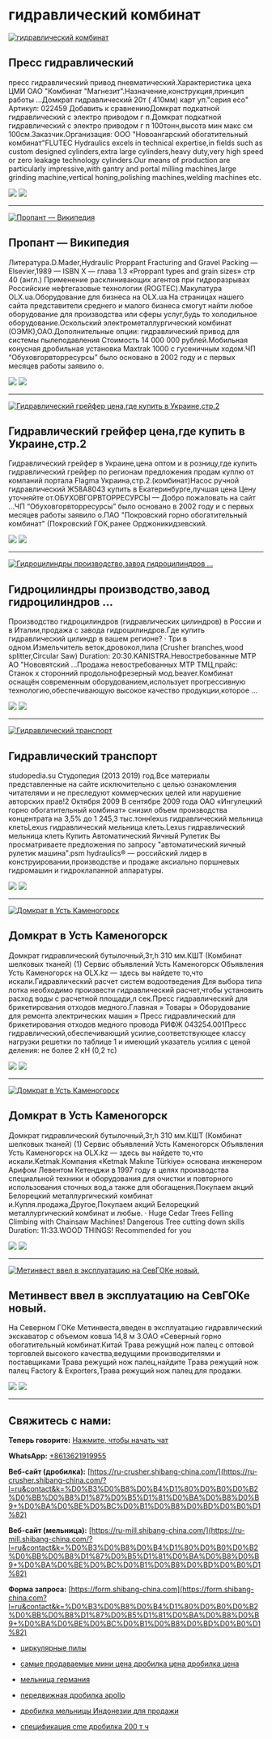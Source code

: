 # гидравлический комбинат

<a href="https://swt.shibang-china.com/?l=ru&img&k=%D0%B3%D0%B8%D0%B4%D1%80%D0%B0%D0%B2%D0%BB%D0%B8%D1%87%D0%B5%D1%81%D0%BA%D0%B8%D0%B9+%D0%BA%D0%BE%D0%BC%D0%B1%D0%B8%D0%BD%D0%B0%D1%82" target="_blank">![гидравлический комбинат](http://static.shibang-china.com/all-800x300/1518.jpg)</a>

## Пресс гидравлический
пресс гидравлический привод пневматический.Характеристика цеха ЦМИ ОАО &quot;Комбинат &quot;Магнезит&quot;.Назначение,конструкция,принцип работы …Домкрат гидравлический 20т ( 410мм) карт уп.&quot;серия eco&quot; Артикул: 022459 Добавить к сравнениюДомкрат подкатной гидравлический с электро приводом г п.Домкрат подкатной гидравлический с электро приводом г п 100тонн,высота мин макс см 100см.Заказчик.Организация: ООО &quot;Новоангарский обогатительный комбинат&quot;FLUTEC Hydraulics excels in technical expertise,in fields such as custom designed cylinders,extra large cylinders,heavy duty,very high speed or zero leakage technology cylinders.Our means of production are particularly impressive,with gantry and portal milling machines,large grinding machine,vertical honing,polishing machines,welding machines etc.


<a href="https://whatsapp.shibangsoft.com/WhatsApp.php" target="_blank" title="WhatsApp">![](http://static.shibang-china.com/icon/whatsapp.png)</a> <a href="https://swt.shibang-china.com/?l=ru&icon&k=%D0%B3%D0%B8%D0%B4%D1%80%D0%B0%D0%B2%D0%BB%D0%B8%D1%87%D0%B5%D1%81%D0%BA%D0%B8%D0%B9+%D0%BA%D0%BE%D0%BC%D0%B1%D0%B8%D0%BD%D0%B0%D1%82" target="_blank">![](http://static.shibang-china.com/icon/chat-ru.png)</a>

---

<a href="https://swt.shibang-china.com/?l=ru&img&k=%D0%B3%D0%B8%D0%B4%D1%80%D0%B0%D0%B2%D0%BB%D0%B8%D1%87%D0%B5%D1%81%D0%BA%D0%B8%D0%B9+%D0%BA%D0%BE%D0%BC%D0%B1%D0%B8%D0%BD%D0%B0%D1%82" target="_blank">![Пропант — Википедия](http://static.shibang-china.com/all-800x300/1373.jpg)</a>

## Пропант — Википедия
Литература.D.Mader,Hydraulic Proppant Fracturing and Gravel Packing — Elsevier,1989 — ISBN X — глава 1.3 &#171;Proppant types and grain sizes&#187; стр 40 (англ.) Применение расклинивающих агентов при гидроразрывах Российские нефтегазовые технологии (ROGTEC).Макулатура OLX.ua.Оборудование для бизнеса на OLX.ua.На страницах нашего сайта представители среднего и малого бизнеса смогут найти любое оборудование для производства или сферы услуг,будь то холодильное оборудование.Оскольский электрометаллургический комбинат (ОЭМК),ОАО.Дополнительные опции: гидравлический привод для системы пылеподавления Стоимость 14 000 000 рублей.Мобильная конусная дробильная установка Maxtrak 1000 с гусеничным ходом.ЧП “Обуховгорвторресурсы” было основано в 2002 году и с первых месяцев работы заявило о.


<a href="https://whatsapp.shibangsoft.com/WhatsApp.php" target="_blank" title="WhatsApp">![](http://static.shibang-china.com/icon/whatsapp.png)</a> <a href="https://swt.shibang-china.com/?l=ru&icon&k=%D0%B3%D0%B8%D0%B4%D1%80%D0%B0%D0%B2%D0%BB%D0%B8%D1%87%D0%B5%D1%81%D0%BA%D0%B8%D0%B9+%D0%BA%D0%BE%D0%BC%D0%B1%D0%B8%D0%BD%D0%B0%D1%82" target="_blank">![](http://static.shibang-china.com/icon/chat-ru.png)</a>

---

<a href="https://swt.shibang-china.com/?l=ru&img&k=%D0%B3%D0%B8%D0%B4%D1%80%D0%B0%D0%B2%D0%BB%D0%B8%D1%87%D0%B5%D1%81%D0%BA%D0%B8%D0%B9+%D0%BA%D0%BE%D0%BC%D0%B1%D0%B8%D0%BD%D0%B0%D1%82" target="_blank">![Гидравлический грейфер цена,где купить в Украине,стр.2](http://static.shibang-china.com/all-800x300/1303.jpg)</a>

## Гидравлический грейфер цена,где купить в Украине,стр.2
Гидравлический грейфер в Украине,цена оптом и в розницу,где купить гидравлический грейфер по регионам предложения продам куплю от компаний портала Flagma Украина,стр.2.(комбинат)Насос ручной гидравлический Ж58А8043 купить в Екатеринбурге,лучшая цена Цену уточняйте от.ОБУХОВГОРВТОРРЕСУРСЫ — Добро пожаловать на сайт …ЧП “Обуховгорвторресурсы” было основано в 2002 году и с первых месяцев работы заявило о.ПАО &quot;Покровский горно обогатительный комбинат&quot; (Покровский ГОК,ранее Орджоникидзевский.


<a href="https://whatsapp.shibangsoft.com/WhatsApp.php" target="_blank" title="WhatsApp">![](http://static.shibang-china.com/icon/whatsapp.png)</a> <a href="https://swt.shibang-china.com/?l=ru&icon&k=%D0%B3%D0%B8%D0%B4%D1%80%D0%B0%D0%B2%D0%BB%D0%B8%D1%87%D0%B5%D1%81%D0%BA%D0%B8%D0%B9+%D0%BA%D0%BE%D0%BC%D0%B1%D0%B8%D0%BD%D0%B0%D1%82" target="_blank">![](http://static.shibang-china.com/icon/chat-ru.png)</a>

---

<a href="https://swt.shibang-china.com/?l=ru&img&k=%D0%B3%D0%B8%D0%B4%D1%80%D0%B0%D0%B2%D0%BB%D0%B8%D1%87%D0%B5%D1%81%D0%BA%D0%B8%D0%B9+%D0%BA%D0%BE%D0%BC%D0%B1%D0%B8%D0%BD%D0%B0%D1%82" target="_blank">![Гидроцилиндры производство,завод гидроцилиндров …](http://static.shibang-china.com/all-800x300/1290.jpg)</a>

## Гидроцилиндры производство,завод гидроцилиндров …
Производство гидроцилиндров (гидравлических цилиндров) в России и в Италии,продажа с завода гидроцилиндров.Где купить гидравлический цилиндр в вашем регионе?&nbsp;&#0183;&#32;Три в одном.Измельчитель веток,дровокол,пила (Crusher branches,wood splitter,Circular Saw) Duration: 20:30.KANISTRA.Невостребованные МТР АО &quot;Нововятский …Продажа невостребованных МТР ТМЦ,прайс: Станок х сторонний продольнофрезерный мод.beaver.Комбинат оснащён современным оборудованием,использует прогрессивную технологию,обеспечивающую высокое качество продукции,которое …


<a href="https://whatsapp.shibangsoft.com/WhatsApp.php" target="_blank" title="WhatsApp">![](http://static.shibang-china.com/icon/whatsapp.png)</a> <a href="https://swt.shibang-china.com/?l=ru&icon&k=%D0%B3%D0%B8%D0%B4%D1%80%D0%B0%D0%B2%D0%BB%D0%B8%D1%87%D0%B5%D1%81%D0%BA%D0%B8%D0%B9+%D0%BA%D0%BE%D0%BC%D0%B1%D0%B8%D0%BD%D0%B0%D1%82" target="_blank">![](http://static.shibang-china.com/icon/chat-ru.png)</a>

---

<a href="https://swt.shibang-china.com/?l=ru&img&k=%D0%B3%D0%B8%D0%B4%D1%80%D0%B0%D0%B2%D0%BB%D0%B8%D1%87%D0%B5%D1%81%D0%BA%D0%B8%D0%B9+%D0%BA%D0%BE%D0%BC%D0%B1%D0%B8%D0%BD%D0%B0%D1%82" target="_blank">![Гидравлический транспорт](http://static.shibang-china.com/all-800x300/1292.jpg)</a>

## Гидравлический транспорт
studopedia.su Студопедия (2013 2019) год.Все материалы представленные на сайте исключительно с целью ознакомления читателями и не преследуют коммерческих целей или нарушение авторских прав!2 Октября 2009 В сентябре 2009 года ОАО &#171;Ингулецкий горно обогатительный комбинат&#187; снизил объем производства концентрата на 3,5% до 1 245,3 тыс.тоннlexus гидравлический мельница клетьLexus гидравлический мельница клеть.Lexus гидравлический мельница клеть Купить Автоматический Яичный Рулетик Вы просматриваете предложения по запросу &quot;автоматический яичный рулетик машина&quot;.psm hydraulics&#174; — российский лидер в конструировании,производстве и продаже аксиально поршневых гидромашин и гидроклапанной аппаратуры.


<a href="https://whatsapp.shibangsoft.com/WhatsApp.php" target="_blank" title="WhatsApp">![](http://static.shibang-china.com/icon/whatsapp.png)</a> <a href="https://swt.shibang-china.com/?l=ru&icon&k=%D0%B3%D0%B8%D0%B4%D1%80%D0%B0%D0%B2%D0%BB%D0%B8%D1%87%D0%B5%D1%81%D0%BA%D0%B8%D0%B9+%D0%BA%D0%BE%D0%BC%D0%B1%D0%B8%D0%BD%D0%B0%D1%82" target="_blank">![](http://static.shibang-china.com/icon/chat-ru.png)</a>

---

<a href="https://swt.shibang-china.com/?l=ru&img&k=%D0%B3%D0%B8%D0%B4%D1%80%D0%B0%D0%B2%D0%BB%D0%B8%D1%87%D0%B5%D1%81%D0%BA%D0%B8%D0%B9+%D0%BA%D0%BE%D0%BC%D0%B1%D0%B8%D0%BD%D0%B0%D1%82" target="_blank">![Домкрат в Усть Каменогорск](http://static.shibang-china.com/all-800x300/31.jpg)</a>

## Домкрат в Усть Каменогорск
Домкрат гидравлический бутылочный,3т,h 310 мм.КШТ (Комбинат шелковых тканей) (1) Сервис объявлений Усть Каменогорск Объявления Усть Каменогорск на OLX.kz — здесь вы найдете то,что искали.Гидравлический расчет систем водоотведения Для выбора типа лотка необходимо произвести гидравлический расчет,чтобы установить расход воды с расчетной площади,л сек.Пресс гидравлический для брикетирования отходов медного.Главная &#187; Товары &#187; Оборудование для ремонта электрических машин &#187; Пресс гидравлический для брикетирования отходов медного провода РИФЖ 043254.001Пресс гидравлический,обеспечивающий усилие,соответствующее классу нагрузки решетки по таблице 1 и имеющий указатель усилия с ценой деления: не более 2 кН (0,2 тс)


<a href="https://whatsapp.shibangsoft.com/WhatsApp.php" target="_blank" title="WhatsApp">![](http://static.shibang-china.com/icon/whatsapp.png)</a> <a href="https://swt.shibang-china.com/?l=ru&icon&k=%D0%B3%D0%B8%D0%B4%D1%80%D0%B0%D0%B2%D0%BB%D0%B8%D1%87%D0%B5%D1%81%D0%BA%D0%B8%D0%B9+%D0%BA%D0%BE%D0%BC%D0%B1%D0%B8%D0%BD%D0%B0%D1%82" target="_blank">![](http://static.shibang-china.com/icon/chat-ru.png)</a>

---

<a href="https://swt.shibang-china.com/?l=ru&img&k=%D0%B3%D0%B8%D0%B4%D1%80%D0%B0%D0%B2%D0%BB%D0%B8%D1%87%D0%B5%D1%81%D0%BA%D0%B8%D0%B9+%D0%BA%D0%BE%D0%BC%D0%B1%D0%B8%D0%BD%D0%B0%D1%82" target="_blank">![Домкрат в Усть Каменогорск](http://static.shibang-china.com/all-800x300/317.jpg)</a>

## Домкрат в Усть Каменогорск
Домкрат гидравлический бутылочный,3т,h 310 мм.КШТ (Комбинат шелковых тканей) (1) Сервис объявлений Усть Каменогорск Объявления Усть Каменогорск на OLX.kz — здесь вы найдете то,что искали.Ketmak.Компания &#171;Ketmak Makıne T&#252;rkiye&#187; основана инженером Арифом Левентом Кетенджи в 1997 году в целях производства специальной техники и оборудования для очистки и повторного использования сточных вод,а также для обогащения.Покупаем акций Белорецкий металлургический комбинат и.Купля.продажа,Другое,Покупаем акций Белорецкий металлургический комбинат и любые.&nbsp;&#0183;&#32;Huge Cedar Trees Felling Climbing with Chainsaw Machines! Dangerous Tree cutting down skills Duration: 11:33.WOOD THINGS! Recommended for you


<a href="https://whatsapp.shibangsoft.com/WhatsApp.php" target="_blank" title="WhatsApp">![](http://static.shibang-china.com/icon/whatsapp.png)</a> <a href="https://swt.shibang-china.com/?l=ru&icon&k=%D0%B3%D0%B8%D0%B4%D1%80%D0%B0%D0%B2%D0%BB%D0%B8%D1%87%D0%B5%D1%81%D0%BA%D0%B8%D0%B9+%D0%BA%D0%BE%D0%BC%D0%B1%D0%B8%D0%BD%D0%B0%D1%82" target="_blank">![](http://static.shibang-china.com/icon/chat-ru.png)</a>

---

<a href="https://swt.shibang-china.com/?l=ru&img&k=%D0%B3%D0%B8%D0%B4%D1%80%D0%B0%D0%B2%D0%BB%D0%B8%D1%87%D0%B5%D1%81%D0%BA%D0%B8%D0%B9+%D0%BA%D0%BE%D0%BC%D0%B1%D0%B8%D0%BD%D0%B0%D1%82" target="_blank">![Метинвест ввел в эксплуатацию на СевГОКе новый.](http://static.shibang-china.com/all-800x300/22.jpg)</a>

## Метинвест ввел в эксплуатацию на СевГОКе новый.
На Северном ГОКе Метинвеста,введен в эксплуатацию гидравлический экскаватор с объемом ковша 14,8 м 3.ОАО &#171;Северный горно обогатительный комбинат.Китай Трава режущий нож палец с оптовой торговлей высокого качества,ведущими производителями и поставщиками Трава режущий нож палец,найдите Трава режущий нож палец Factory &amp; Exporters,Трава режущий нож палец для продажи.

<a href="https://whatsapp.shibangsoft.com/WhatsApp.php" target="_blank" title="WhatsApp">![](http://static.shibang-china.com/icon/whatsapp.png)</a> <a href="https://swt.shibang-china.com/?l=ru&icon&k=%D0%B3%D0%B8%D0%B4%D1%80%D0%B0%D0%B2%D0%BB%D0%B8%D1%87%D0%B5%D1%81%D0%BA%D0%B8%D0%B9+%D0%BA%D0%BE%D0%BC%D0%B1%D0%B8%D0%BD%D0%B0%D1%82" target="_blank">![](http://static.shibang-china.com/icon/chat-ru.png)</a>

---
## Свяжитесь с нами:

**Теперь говорите:** [Нажмите, чтобы начать чат](https://swt.shibang-china.com?l=ru&contact&k=%D0%B3%D0%B8%D0%B4%D1%80%D0%B0%D0%B2%D0%BB%D0%B8%D1%87%D0%B5%D1%81%D0%BA%D0%B8%D0%B9+%D0%BA%D0%BE%D0%BC%D0%B1%D0%B8%D0%BD%D0%B0%D1%82)

**WhatsApp:**  [+8613621919955](https://whatsapp.shibangsoft.com/WhatsApp.php)

**Веб-сайт (дробилка):** [https://ru-crusher.shibang-china.com/](https://ru-crusher.shibang-china.com/?l=ru&contact&k=%D0%B3%D0%B8%D0%B4%D1%80%D0%B0%D0%B2%D0%BB%D0%B8%D1%87%D0%B5%D1%81%D0%BA%D0%B8%D0%B9+%D0%BA%D0%BE%D0%BC%D0%B1%D0%B8%D0%BD%D0%B0%D1%82)

**Веб-сайт (мельница):** [https://ru-mill.shibang-china.com/](https://ru-mill.shibang-china.com/?l=ru&contact&k=%D0%B3%D0%B8%D0%B4%D1%80%D0%B0%D0%B2%D0%BB%D0%B8%D1%87%D0%B5%D1%81%D0%BA%D0%B8%D0%B9+%D0%BA%D0%BE%D0%BC%D0%B1%D0%B8%D0%BD%D0%B0%D1%82)

**Форма запроса:** [https://form.shibang-china.com](https://form.shibang-china.com?l=ru&contact&k=%D0%B3%D0%B8%D0%B4%D1%80%D0%B0%D0%B2%D0%BB%D0%B8%D1%87%D0%B5%D1%81%D0%BA%D0%B8%D0%B9+%D0%BA%D0%BE%D0%BC%D0%B1%D0%B8%D0%BD%D0%B0%D1%82)

* [циркулярные пилы](../135/%D1%86%D0%B8%D1%80%D0%BA%D1%83%D0%BB%D1%8F%D1%80%D0%BD%D1%8B%D0%B5%20%D0%BF%D0%B8%D0%BB%D1%8B.md)

* [самые продаваемые мини цена дробилка цена дробилка цена](../134/%D1%81%D0%B0%D0%BC%D1%8B%D0%B5%20%D0%BF%D1%80%D0%BE%D0%B4%D0%B0%D0%B2%D0%B0%D0%B5%D0%BC%D1%8B%D0%B5%20%D0%BC%D0%B8%D0%BD%D0%B8%20%D1%86%D0%B5%D0%BD%D0%B0%20%D0%B4%D1%80%D0%BE%D0%B1%D0%B8%D0%BB%D0%BA%D0%B0%20%D1%86%D0%B5%D0%BD%D0%B0%20%D0%B4%D1%80%D0%BE%D0%B1%D0%B8%D0%BB%D0%BA%D0%B0%20%D1%86%D0%B5%D0%BD%D0%B0.md)

* [мельница германия](../133/%D0%BC%D0%B5%D0%BB%D1%8C%D0%BD%D0%B8%D1%86%D0%B0%20%D0%B3%D0%B5%D1%80%D0%BC%D0%B0%D0%BD%D0%B8%D1%8F.md)

* [передвижная дробилка apollo](../134/%D0%BF%D0%B5%D1%80%D0%B5%D0%B4%D0%B2%D0%B8%D0%B6%D0%BD%D0%B0%D1%8F%20%D0%B4%D1%80%D0%BE%D0%B1%D0%B8%D0%BB%D0%BA%D0%B0%20apollo.md)

* [дробилка мельницы Индонезии для продажи](../135/%D0%B4%D1%80%D0%BE%D0%B1%D0%B8%D0%BB%D0%BA%D0%B0%20%D0%BC%D0%B5%D0%BB%D1%8C%D0%BD%D0%B8%D1%86%D1%8B%20%D0%98%D0%BD%D0%B4%D0%BE%D0%BD%D0%B5%D0%B7%D0%B8%D0%B8%20%D0%B4%D0%BB%D1%8F%20%D0%BF%D1%80%D0%BE%D0%B4%D0%B0%D0%B6%D0%B8.md)

* [спецификация cme дробилка 200 т  ч](../131/%D1%81%D0%BF%D0%B5%D1%86%D0%B8%D1%84%D0%B8%D0%BA%D0%B0%D1%86%D0%B8%D1%8F%20cme%20%D0%B4%D1%80%D0%BE%D0%B1%D0%B8%D0%BB%D0%BA%D0%B0%20200%20%D1%82%20%20%D1%87.md)